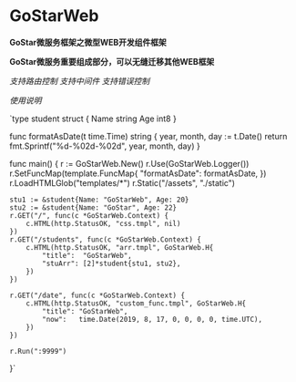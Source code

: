 # GoStarWeb
**GoStar微服务框架之微型WEB开发组件框架**

**GoStar微服务重要组成部分，可以无缝迁移其他WEB框架**

*支持路由控制*
*支持中间件*
*支持错误控制*

*使用说明*

`type student struct {
 	Name string
 	Age  int8
 }
 
 func formatAsDate(t time.Time) string {
 	year, month, day := t.Date()
 	return fmt.Sprintf("%d-%02d-%02d", year, month, day)
 }
 
 func main() {
 	r := GoStarWeb.New()
 	r.Use(GoStarWeb.Logger())
 	r.SetFuncMap(template.FuncMap{
 		"formatAsDate": formatAsDate,
 	})
 	r.LoadHTMLGlob("templates/*")
 	r.Static("/assets", "./static")
 
 	stu1 := &student{Name: "GoStarWeb", Age: 20}
 	stu2 := &student{Name: "GoStar", Age: 22}
 	r.GET("/", func(c *GoStarWeb.Context) {
 		c.HTML(http.StatusOK, "css.tmpl", nil)
 	})
 	r.GET("/students", func(c *GoStarWeb.Context) {
 		c.HTML(http.StatusOK, "arr.tmpl", GoStarWeb.H{
 			"title":  "GoStarWeb",
 			"stuArr": [2]*student{stu1, stu2},
 		})
 	})
 
 	r.GET("/date", func(c *GoStarWeb.Context) {
 		c.HTML(http.StatusOK, "custom_func.tmpl", GoStarWeb.H{
 			"title": "GoStarWeb",
 			"now":   time.Date(2019, 8, 17, 0, 0, 0, 0, time.UTC),
 		})
 	})
 
 	r.Run(":9999")
 }`
